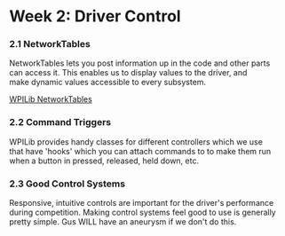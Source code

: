 # Week 2: Driver Control

### 2.1 NetworkTables

NetworkTables lets you post information up in the code and other parts  
can access it. This enables us to display values to the driver, and  
make dynamic values accessible to every subsystem.

[WPILib NetworkTables](https://docs.wpilib.org/en/stable/docs/software/networktables/networktables-intro.html)

### 2.2 Command Triggers

WPILib provides handy classes for different controllers which we use  
that have 'hooks' which you can attach commands to to make them run  
when a button in pressed, released, held down, etc.

### 2.3 Good Control Systems

Responsive, intuitive controls are important for the driver's performance  
during competition. Making control systems feel good to use is generally  
pretty simple. Gus WILL have an aneurysm if we don't do this.
